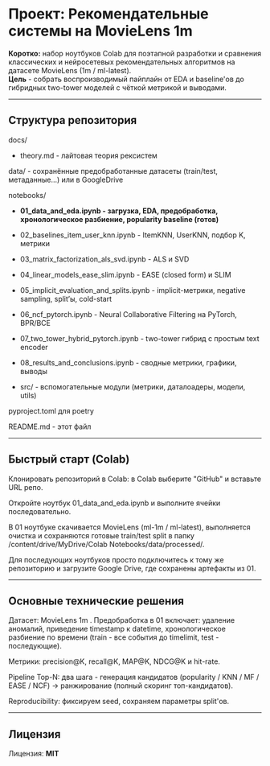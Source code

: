 # **Проект: Рекомендательные системы на MovieLens 1m**  
  
**Коротко:** набор ноутбуков Colab для поэтапной разработки и сравнения классических и нейросетевых рекомендательных алгоритмов на датасете MovieLens (1m / ml-latest).  
**Цель** - собрать воспроизводимый пайплайн от EDA и baseline'ов до гибридных two-tower моделей с чёткой метрикой и выводами.  
  
---
  
## **Структура репозитория** 
docs/ 
- theory.md  - лайтовая теория рексистем

data/ - сохранённые предобработанные датасеты (train/test, метаданные...) или в GoogleDrive

notebooks/

- **01_data_and_eda.ipynb - загрузка, EDA, предобработка, хронологическое разбиение, popularity baseline (готов)**

- 02_baselines_item_user_knn.ipynb - ItemKNN, UserKNN, подбор K, метрики

- 03_matrix_factorization_als_svd.ipynb - ALS  и SVD  

- 04_linear_models_ease_slim.ipynb - EASE (closed form) и  SLIM 

- 05_implicit_evaluation_and_splits.ipynb - implicit-метрики, negative sampling, split’ы, cold-start

- 06_ncf_pytorch.ipynb -  Neural Collaborative Filtering на PyTorch, BPR/BCE

- 07_two_tower_hybrid_pytorch.ipynb - two-tower гибрид с простым text encoder

- 08_results_and_conclusions.ipynb - сводные метрики, графики, выводы

- src/ - вспомогательные модули (метрики, даталоадеры, модели, utils)

pyproject.toml для poetry

README.md - этот файл  

---

## **Быстрый старт (Colab)**   
Клонировать репозиторий в Colab: в Colab выберите "GitHub" и вставьте URL репо.  
  
Откройте ноутбук 01_data_and_eda.ipynb и выполните ячейки последовательно.  
  
В 01 ноутбуке скачивается MovieLens (ml-1m / ml-latest), выполняется очистка и сохраняются готовые train/test split
в папку /content/drive/MyDrive/Colab Notebooks/data/processed/.  
  
Для последующих ноутбуков просто подключитесь к тому же репозиторию и загрузите  Google Drive, где сохранены артефакты из 01.  

---  

## **Основные технические решения**
Датасет: MovieLens 1m . Предобработка в 01 включает: удаление аномалий, приведение timestamp к datetime,
хронологическое разбиение по времени (train - все события до timelimit, test - последующие).

Метрики: precision@K, recall@K, MAP@K, NDCG@K и hit-rate.

Pipeline Top-N: два шага - генерация кандидатов (popularity / KNN / MF / EASE / NCF) → ранжирование (полный скоринг топ-кандидатов).

Reproducibility: фиксируем seed, сохраняем параметры split'ов.  

---  


## Лицензия   
Лицензия: **MIT**
